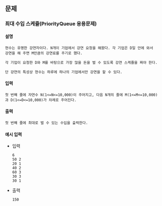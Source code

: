 ## 문제

###  최대 수입 스케쥴(PriorityQueue 응용문제)

#### 설명
```
현수는 유명한 강연자이다. N개이 기업에서 강연 요청을 해왔다. 각 기업은 D일 안에 와서 강연을 해 주면 M만큼의 강연료를 주기로 했다.

각 기업이 요청한 D와 M를 바탕으로 가장 많을 돈을 벌 수 있도록 강연 스케쥴을 짜야 한다.

단 강연의 특성상 현수는 하루에 하나의 기업에서만 강연을 할 수 있다.
```

#### 입력
```
첫 번째 줄에 자연수 N(1<=N<=10,000)이 주어지고, 다음 N개의 줄에 M(1<=M<=10,000)과 D(1<=D<=10,000)가 차례로 주어진다.
```

#### 출력
```
첫 번째 줄에 최대로 벌 수 있는 수입을 출력한다.
```

#### 예시 입력
- 입력
    ```
  6
  50 2
  20 1
  40 2
  60 3
  30 3
  30 1

    ```
- 출력
    ```
  150  
  ```
